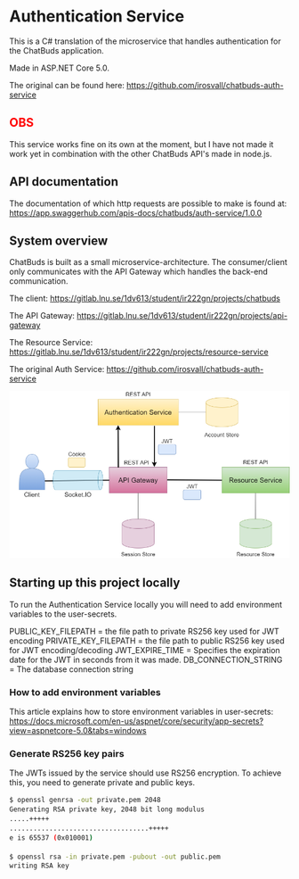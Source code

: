 # Authentication Service

This is a C# translation of the microservice that handles authentication for the ChatBuds application.

Made in ASP.NET Core 5.0.

The original can be found here: https://github.com/irosvall/chatbuds-auth-service

## <span style="color:red">OBS</span>
This service works fine on its own at the moment, but I have not made it work yet in combination
with the other ChatBuds API's made in node.js.

## API documentation
The documentation of which http requests are possible to make is found at: https://app.swaggerhub.com/apis-docs/chatbuds/auth-service/1.0.0

## System overview
ChatBuds is built as a small microservice-architecture. The consumer/client only communicates with the API Gateway which handles the back-end communication.

The client: https://gitlab.lnu.se/1dv613/student/ir222gn/projects/chatbuds

The API Gateway: https://gitlab.lnu.se/1dv613/student/ir222gn/projects/api-gateway

The Resource Service: https://gitlab.lnu.se/1dv613/student/ir222gn/projects/resource-service

The original Auth Service: https://github.com/irosvall/chatbuds-auth-service

![Architecture](.readme/chatbuds-architecture.png)

## Starting up this project locally
To run the Authentication Service locally you will need to add environment variables to the user-secrets.

PUBLIC_KEY_FILEPATH = the file path to private RS256 key used for JWT encoding
PRIVATE_KEY_FILEPATH = the file path to public RS256 key used for JWT encoding/decoding
JWT_EXPIRE_TIME = Specifies the expiration date for the JWT in seconds from it was made.
DB_CONNECTION_STRING = The database connection string

### How to add environment variables

This article explains how to store environment variables in user-secrets: https://docs.microsoft.com/en-us/aspnet/core/security/app-secrets?view=aspnetcore-5.0&tabs=windows

### Generate RS256 key pairs

The JWTs issued by the service should use RS256 encryption. To achieve this, you need to generate private and public keys.

```bash
$ openssl genrsa -out private.pem 2048
Generating RSA private key, 2048 bit long modulus
.....+++++
...................................+++++
e is 65537 (0x010001)

$ openssl rsa -in private.pem -pubout -out public.pem
writing RSA key

```
